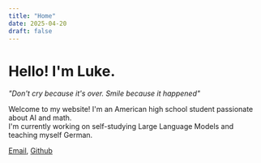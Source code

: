 ```yaml
---
title: "Home"
date: 2025-04-20
draft: false
---
```


# Hello! I'm Luke.

*"Don't cry because it's over. Smile because it happened"*

Welcome to my website! I'm an American high school student passionate about AI and math.  
I'm currently working on self-studying Large Language Models and teaching myself German.


[Email](mailto:lhhoward.125@gmail.com), [Github](https://github.com/fuzzynum)